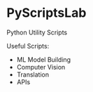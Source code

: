 # PyScriptsLab
Python Utility Scripts

Useful Scripts:

* ML Model Building
* Computer Vision
* Translation
* APIs

